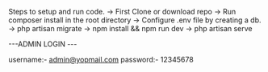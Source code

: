 Steps to setup and run code.
-> First Clone or download repo
-> Run composer install in the root directory
-> Configure .env file by creating a db.
-> php artisan migrate
-> npm install && npm run dev
-> php artisan serve


---ADMIN LOGIN ---

username:- admin@yopmail.com
password:- 12345678

